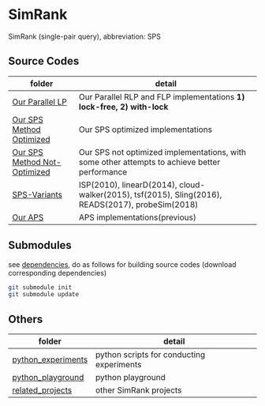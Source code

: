 # SimRank

SimRank (single-pair query), abbreviation: SPS

## Source Codes

folder | detail
--- | ---
[Our Parallel LP](LP-Parallel-Profile) | Our Parallel RLP and FLP implementations **1) lock-free, 2) with-lock**
[Our SPS Method Optimized](LPMC-Profile) | Our SPS optimized implementations
[Our SPS Method Not-Optimized](LPMC) | Our SPS not optimized implementations, with some other attempts to achieve better performance
[SPS-Variants](SPS-Variants) | ISP(2010), linearD(2014), cloud-walker(2015), tsf(2015), Sling(2016), READS(2017), probeSim(2018)
[Our APS](APS) | APS implementations(previous)

## Submodules

see [dependencies](dependencies), do as follows for building source codes (download corresponding dependencies)

```zsh
git submodule init
git submodule update
```

## Others

folder | detail 
--- | ---
[python_experiments](python_experiments) | python scripts for conducting experiments
[python_playground](python_playground) | python playground
[related_projects](related_projects) | other SimRank projects

